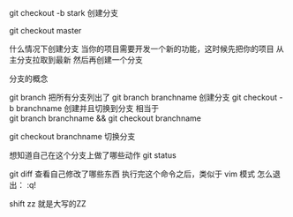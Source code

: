 git checkout -b stark
创建分支

git checkout master

什么情况下创建分支
当你的项目需要开发一个新的功能，这时候先把你的项目 从主分支拉取到最新
然后再创建一个分支

分支的概念

git branch  把所有分支列出了
git branch branchname 创建分支
git checkout -b branchname 创建并且切换到分支 相当于  
git branch branchname && git checkout branchname

git checkout  branchname 切换分支

想知道自己在这个分支上做了哪些动作
git status

git diff 查看自己修改了哪些东西
执行完这个命令之后，类似于 vim 模式
怎么退出：
:q! 

shift  zz   就是大写的ZZ
